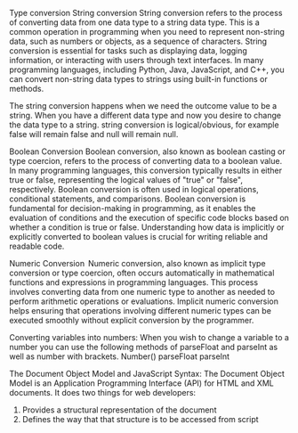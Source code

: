 Type conversion 
String conversion 
String conversion refers to the process of converting data from one data type to a string data type.
This is a common operation in programming when you need to represent non-string data, such as numbers or objects,
as a sequence of characters. String conversion is essential for tasks such as displaying data, logging information, or interacting with users through text interfaces.
In many programming languages, including Python, Java, JavaScript, and C++, you can convert non-string data types to strings using built-in functions or methods.

The string conversion happens when we need the outcome value to be a string. When you have a different data type and now you desire to change the data type to a string.
string conversion is logical/obvious, for example false will remain false and null will remain null. 

Boolean Conversion
Boolean conversion, also known as boolean casting or type coercion, refers to the process of converting data to a boolean value.
In many programming languages, this conversion typically results in either true or false, representing the logical values of "true" or "false", respectively.
Boolean conversion is often used in logical operations, conditional statements, and comparisons. Boolean conversion is fundamental for decision-making in programming,
as it enables the evaluation of conditions and the execution of specific code blocks based on whether a condition is true or false. Understanding how data is implicitly or
explicitly converted to boolean values is crucial for writing reliable and readable code.

Numeric Conversion  
Numeric conversion, also known as implicit type conversion or type coercion, often occurs automatically in mathematical functions and expressions in programming languages.
This process involves converting data from one numeric type to another as needed to perform arithmetic operations or evaluations. Implicit numeric conversion helps ensuring
that operations involving different numeric types can be executed smoothly without explicit conversion by the programmer. 

Converting variables into numbers:
When you wish to change a variable to a number you can use the following methods of parseFloat and parseInt as well as number with brackets.
Number()
parseFloat
parseInt

The Document Object Model and JavaScript Syntax:
The Document Object Model is an Application Programming Interface (API) for HTML and XML documents. It does two things for web developers: 

1. Provides a structural representation of the document
2. Defines the way that that structure is to be accessed from script













